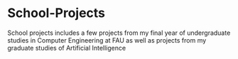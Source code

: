# School-Projects
School projects includes a few projects from my final year of undergraduate studies in Computer Engineering at FAU as well as projects from my graduate studies of Artificial Intelligence
